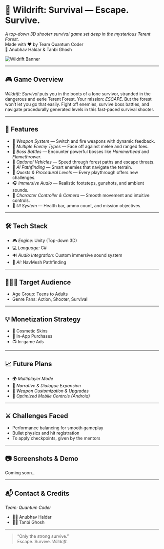 # 🌲 Wildrift: Survival — Escape. Survive.

*A top-down 3D shooter survival game set deep in the mysterious Terent Forest.*  
Made with ❤ by Team Quantum Coder  
🚀 Anubhav Haldar & Tanbi Ghosh

![Wildrift Banner](banner-image-placeholder.png) <!-- Replace with actual image if available -->

---

## 🎮 Game Overview

*Wildrift: Survival* puts you in the boots of a lone survivor, stranded in the dangerous and eerie Terent Forest. Your mission: *ESCAPE*. But the forest won’t let you go that easily. Fight off enemies, survive boss battles, and navigate procedurally generated levels in this fast-paced survival shooter.

---

## 🧩 Features

- 🔫 *Weapon System* — Switch and fire weapons with dynamic feedback.
- 👹 *Multiple Enemy Types* — Face off against melee and ranged foes.
- 👊 *Boss Battles* — Encounter powerful bosses like *Hammerhead* and *Flamethrower*.
- 🚗 *Optional Vehicles* — Speed through forest paths and escape threats.
- 🧠 *AI Pathfinding* — Smart enemies that navigate the terrain.
- 📜 *Quests & Procedural Levels* — Every playthrough offers new challenges.
- 🎧 *Immersive Audio* — Realistic footsteps, gunshots, and ambient sounds.
- 🧍 *Character Controller & Camera* — Smooth movement and intuitive controls.
- 🧪 *UI System* — Health bar, ammo count, and mission objectives.

---

## 🛠 Tech Stack

- 🎮 *Engine:* Unity (Top-down 3D)
- 💻 *Language:* C#
- 🔊 *Audio Integration:* Custom immersive sound system
- 🧠 *AI:* NavMesh Pathfinding

---

## 🧑‍🤝‍🧑 Target Audience

- Age Group: Teens to Adults  
- Genre Fans: Action, Shooter, Survival

---

## 💡 Monetization Strategy

- 🎨 Cosmetic Skins
- 📱 In-App Purchases
- 📺 In-game Ads

---

## 📈 Future Plans

- 🌍 *Multiplayer Mode*  
- 📖 *Narrative & Dialogue Expansion*  
- 🔧 *Weapon Customization & Upgrades*  
- 🤖 *Optimized Mobile Controls (Android)*

---

## ⚔ Challenges Faced

- Performance balancing for smooth gameplay
- Bullet physics and hit registration
- To apply checkpoints, given by the mentors

---

## 📷 Screenshots & Demo

Coming soon...

---

## 📬 Contact & Credits

*Team: Quantum Coder*  
- 👨‍💻 Anubhav Haldar  
- 👩‍💻 Tanbi Ghosh  

---

> “Only the strong survive.”  
> Escape. Survive. *Wildrift.*
